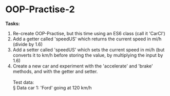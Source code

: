 # OOP-Practise-2

**Tasks:**
1. Re-create OOP-Practise, but this time using an ES6 class (call it 'CarCl')
2. Add a getter called 'speedUS' which returns the current speed in mi/h (divide
by 1.6)
3. Add a setter called 'speedUS' which sets the current speed in mi/h (but
converts it to km/h before storing the value, by multiplying the input by 1.6)
4. Create a new car and experiment with the 'accelerate' and 'brake'
methods, and with the getter and setter.<br><br>
Test data:<br>
§ Data car 1: 'Ford' going at 120 km/h
